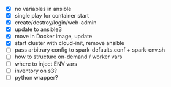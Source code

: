 
- [x] no variables in ansible
- [x] single play for container start
- [x] create/destroy/login/web-admin
- [x] update to ansible3
- [x] move in Docker image, update
- [x] start cluster with cloud-init, remove ansible
- [ ] pass arbitrary config to spark-defaults.conf + spark-env.sh
- [ ] how to structure on-demand / worker vars
- [ ] where to inject ENV vars
- [ ] inventory on s3?
- [ ] python wrapper?